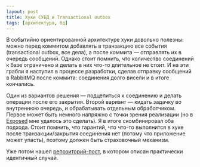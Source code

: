 ```yaml
---
layout: post
title: Хуки СУБД и Transactional outbox
tags: [архитектура, бд]
---
```

В событийно ориентированной архитектуре хуки довольно полезны: можно перед коммитом добавлять в транзакцию все события (transactional outbox, все дела), а после коммита — отправлять их в очередь сообщений. Однако стоит помнить, что количество соединений к базе ограничено и делать в них что-то длительное не стоит. И на эти грабли я наступил в процессе разработки, сделав отправку сообщений в RabbitMQ после коммита: соединения долго висели и в итоге кончались.

Один из вариантов решения — подцепиться к соединению и делать операции после его закрытия. Второй вариант — кидать задачку во внутреннюю очередь, и обрабатывать отдельным обработчиком. Первое может быть немного напряжно с точки зрения реализации (но в [Exposed](https://github.com/JetBrains/Exposed/) мне удалось это сделать). Я в итоге скомбинировал оба подхода. Стоит помнить, что гарантий, что что-то выполнится в хуке после транзакции/закрытия соединения нет (потому что приложение может упасть), поэтому должен быть страховочный механизм.

Уже потом нашел [репозиторий-пост](https://github.com/nurkiewicz/spring-oncommit), в котором описан практически идентичный случай.
 
